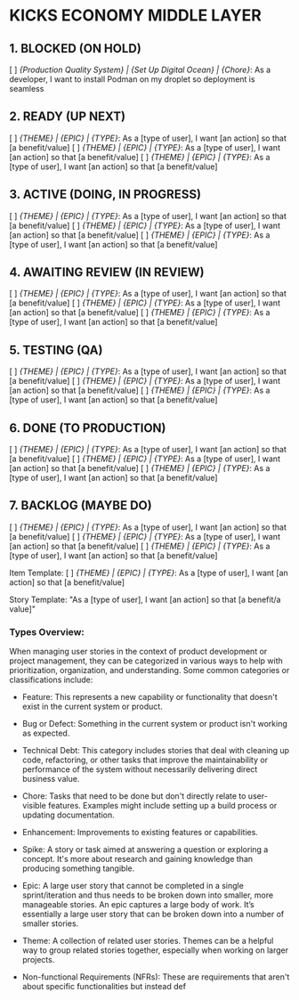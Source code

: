 # KICKS ECONOMY MIDDLE LAYER 

## 1. BLOCKED (ON HOLD)
[  ] _{Production Quality System} | {Set Up Digital Ocean} | {Chore}_: As a developer, I want to install Podman on my droplet so deployment is seamless

## 2. READY (UP NEXT)
[  ] _{THEME} | {EPIC} | {TYPE}_: As a [type of user], I want [an action] so that [a benefit/value]
[  ] _{THEME} | {EPIC} | {TYPE}_: As a [type of user], I want [an action] so that [a benefit/value]
[  ] _{THEME} | {EPIC} | {TYPE}_: As a [type of user], I want [an action] so that [a benefit/value]

## 3. ACTIVE (DOING, IN PROGRESS)
[  ] _{THEME} | {EPIC} | {TYPE}_: As a [type of user], I want [an action] so that [a benefit/value]
[  ] _{THEME} | {EPIC} | {TYPE}_: As a [type of user], I want [an action] so that [a benefit/value]
[  ] _{THEME} | {EPIC} | {TYPE}_: As a [type of user], I want [an action] so that [a benefit/value]

## 4. AWAITING REVIEW (IN REVIEW)
[  ] _{THEME} | {EPIC} | {TYPE}_: As a [type of user], I want [an action] so that [a benefit/value]
[  ] _{THEME} | {EPIC} | {TYPE}_: As a [type of user], I want [an action] so that [a benefit/value]
[  ] _{THEME} | {EPIC} | {TYPE}_: As a [type of user], I want [an action] so that [a benefit/value]

## 5. TESTING (QA)
[  ] _{THEME} | {EPIC} | {TYPE}_: As a [type of user], I want [an action] so that [a benefit/value]
[  ] _{THEME} | {EPIC} | {TYPE}_: As a [type of user], I want [an action] so that [a benefit/value]
[  ] _{THEME} | {EPIC} | {TYPE}_: As a [type of user], I want [an action] so that [a benefit/value]

## 6. DONE (TO PRODUCTION)
[  ] _{THEME} | {EPIC} | {TYPE}_: As a [type of user], I want [an action] so that [a benefit/value]
[  ] _{THEME} | {EPIC} | {TYPE}_: As a [type of user], I want [an action] so that [a benefit/value]
[  ] _{THEME} | {EPIC} | {TYPE}_: As a [type of user], I want [an action] so that [a benefit/value]


## 7. BACKLOG (MAYBE DO)
[  ] _{THEME} | {EPIC} | {TYPE}_: As a [type of user], I want [an action] so that [a benefit/value]
[  ] _{THEME} | {EPIC} | {TYPE}_: As a [type of user], I want [an action] so that [a benefit/value]
[  ] _{THEME} | {EPIC} | {TYPE}_: As a [type of user], I want [an action] so that [a benefit/value]


Item Template:
[  ] _{THEME} | {EPIC} | {TYPE}_: As a [type of user], I want [an action] so that [a benefit/value]

Story Template:
"As a [type of user], I want [an action] so that [a benefit/a value]"

### Types Overview:
When managing user stories in the context of product development or project management, they can be categorized in various ways to help with prioritization, organization, and understanding. Some common categories or classifications include:

* Feature: This represents a new capability or functionality that doesn't exist in the current system or product.

* Bug or Defect: Something in the current system or product isn't working as expected.

* Technical Debt: This category includes stories that deal with cleaning up code, refactoring, or other tasks that improve the maintainability or performance of the system without necessarily delivering direct business value.

* Chore: Tasks that need to be done but don't directly relate to user-visible features. Examples might include setting up a build process or updating documentation.

* Enhancement: Improvements to existing features or capabilities.

* Spike: A story or task aimed at answering a question or exploring a concept. It's more about research and gaining knowledge than producing something tangible.

* Epic: A large user story that cannot be completed in a single sprint/iteration and thus needs to be broken down into smaller, more manageable stories. An epic captures a large body of work. It’s essentially a large user story that can be broken down into a number of smaller stories.

* Theme: A collection of related user stories. Themes can be a helpful way to group related stories together, especially when working on larger projects.

* Non-functional Requirements (NFRs): These are requirements that aren't about specific functionalities but instead def







